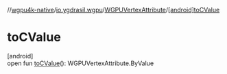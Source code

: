 //[wgpu4k-native](../../../index.md)/[io.ygdrasil.wgpu](../index.md)/[WGPUVertexAttribute](index.md)/[[android]toCValue]([android]to-c-value.md)

# toCValue

[android]\
open fun [toCValue]([android]to-c-value.md)(): WGPUVertexAttribute.ByValue